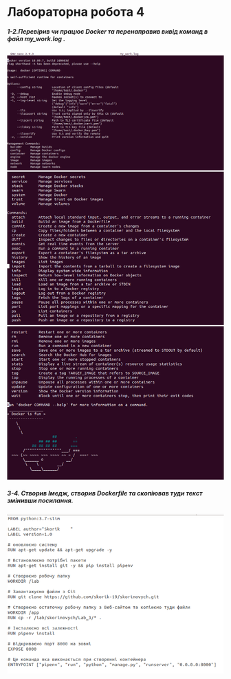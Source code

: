 # Лабораторна робота 4
##### 1-2.Перевірив чи працює Docker та перенаправив вивід команд в файл my_work.log .
![image alt](screenshots/1.1.png)
![image alt](screenshots/1.2.png)
![image alt](screenshots/1.3.png)
##### 3-4. Створив Імедж, створив Dockerfile та скопіював туди текст змінивши поcилання.
![image alt](screenshots/3.1.png)
